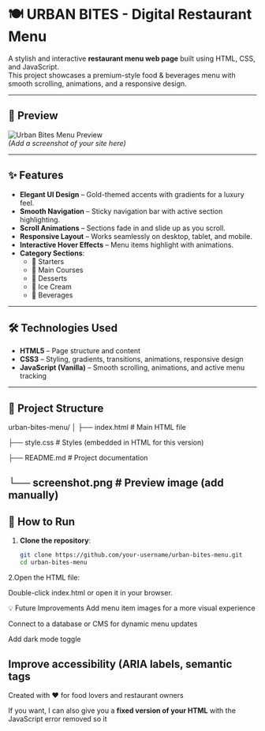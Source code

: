 # 🍽 URBAN BITES - Digital Restaurant Menu

A stylish and interactive **restaurant menu web page** built using HTML, CSS, and JavaScript.  
This project showcases a premium-style food & beverages menu with smooth scrolling, animations, and a responsive design.

---

## 📸 Preview
![Urban Bites Menu Preview](screenshot.png)  
*(Add a screenshot of your site here)*

---

## ✨ Features
- **Elegant UI Design** – Gold-themed accents with gradients for a luxury feel.
- **Smooth Navigation** – Sticky navigation bar with active section highlighting.
- **Scroll Animations** – Sections fade in and slide up as you scroll.
- **Responsive Layout** – Works seamlessly on desktop, tablet, and mobile.
- **Interactive Hover Effects** – Menu items highlight with animations.
- **Category Sections**:
  - 🥗 Starters
  - 🍖 Main Courses
  - 🍰 Desserts
  - 🍦 Ice Cream
  - 🍹 Beverages

---

## 🛠️ Technologies Used
- **HTML5** – Page structure and content
- **CSS3** – Styling, gradients, transitions, animations, responsive design
- **JavaScript (Vanilla)** – Smooth scrolling, animations, and active menu tracking

---

## 📂 Project Structure
urban-bites-menu/
│
├── index.html # Main HTML file

├── style.css # Styles (embedded in HTML for this version)

├── README.md # Project documentation

└── screenshot.png # Preview image (add manually)
-----------------------------

## 🚀 How to Run
1. **Clone the repository**:
   ```bash
   git clone https://github.com/your-username/urban-bites-menu.git
   cd urban-bites-menu
  2.Open the HTML file:

Double-click index.html or open it in your browser.

💡 Future Improvements
Add menu item images for a more visual experience

Connect to a database or CMS for dynamic menu updates

Add dark mode toggle

Improve accessibility (ARIA labels, semantic tags
-------------------------------

Created with ❤️ for food lovers and restaurant owners

If you want, I can also give you a **fixed version of your HTML** with the JavaScript error removed so it
